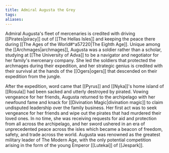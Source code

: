 ```yaml
---
title: Admiral Augusta the Grey
tags: 
aliases:
---
```

Admiral Augusta's fleet of mercenaries is credited with driving [[Pirates|piracy]] out of [[The Hellas Isles]] and keeping the peace there during [[The Ages of the World#^a57220|The Eighth Age]]. Unique among the [[Archmages|archmages]], Augusta was a soldier rather than a scholar, studying at [[The University of Adva]] to be a navigator and negotiator for her family's mercenary company. She led the soldiers that protected the archmages during their expedition, and her strategic genius is credited with their survival at the hands of the [[Ogers|ogers]] that descended on their expedition from the jungle. 

After the expedition, word came that [[Pyrus]] and [[Nyka]]'s home island of [[Rosula]] had been sacked and utterly destroyed by pirated. Vowing vengeance for her friends, Augusta returned to the archipelago with her newfound fame and knack for [[Divination Magic|divination magic]] to claim undisputed leadership over the family business. Her first act was to seek vengeance for her friends and wipe out the pirates that had murdered their loved ones. In no time, she was receiving requests for aid and protection from all across the archipelago, and her sword ushered in an era of unprecedented peace across the isles which became a beacon of freedom, safety, and trade across the world. Augusta was renowned as the greatest military leader of The Modern Age, with the only potential competition arising in the form of the young Emperor [[Lutekai]] of [[Jespark]]. 